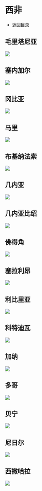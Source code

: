 # 西非
+ [返回目录](../README.md)
## 毛里塔尼亚
![](毛里塔尼亚.jfif)
## 塞内加尔
![](塞内加尔.jfif)
## 冈比亚
![](冈比亚.jfif)
## 马里
![](马里.jfif)
## 布基纳法索
![](布基纳法索.jfif)
## 几内亚
![](几内亚.jfif)
## 几内亚比绍
![](几内亚比绍.jfif)
## 佛得角
![](佛得角.jfif)
## 塞拉利昂
![](塞拉利昂.jfif)
## 利比里亚
![](利比里亚.jfif)
## 科特迪瓦
![](科特迪瓦.jfif)
## 加纳
![](加纳.jfif)
## 多哥
![](多哥.jfif)
## 贝宁
![](贝宁.jfif)
## 尼日尔
![](尼日尔.jfif)
## 西撒哈拉
![](西撒哈拉.jfif)